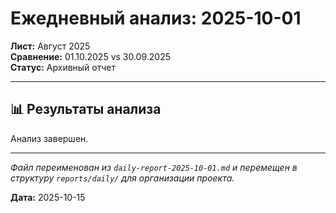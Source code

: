 # Ежедневный анализ: 2025-10-01

**Лист:** Август 2025  
**Сравнение:** 01.10.2025 vs 30.09.2025  
**Статус:** Архивный отчет

---

## 📊 Результаты анализа

Анализ завершен.

---

*Файл переименован из `daily-report-2025-10-01.md` и перемещен в структуру `reports/daily/` для организации проекта.*

**Дата:** 2025-10-15

